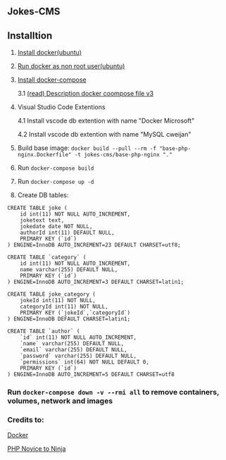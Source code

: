 ## Jokes-CMS

## Installtion

1. [Install docker(ubuntu)](https://docs.docker.com/engine/install/ubuntu/)

2. [Run docker as non root user(ubuntu)](https://docs.docker.com/engine/install/linux-postinstall/)

3. [Install docker-compose](https://docs.docker.com/compose/install/)

    3.1 [(read) Description docker coompose file v3](https://docs.docker.com/compose/compose-file/compose-file-v3/)

4. Visual Studio Code Extentions
    
    4.1 Install vscode db extention with name  "Docker Microsoft"

    4.2 Install vscode db extention with name "MySQL cweijan"

6. Build base image: ```docker build --pull --rm -f "base-php-nginx.Dockerfile" -t jokes-cms/base-php-nginx "."```

7. Run ```docker-compose build```

8. Run ```docker-compose up -d```

9. Create DB tables:
```
CREATE TABLE joke (
    id int(11) NOT NULL AUTO_INCREMENT,  
    joketext text,
    jokedate date NOT NULL,   
    authorId int(11) DEFAULT NULL,   
    PRIMARY KEY (`id`) 
) ENGINE=InnoDB AUTO_INCREMENT=23 DEFAULT CHARSET=utf8;

CREATE TABLE `category` (
    id int(11) NOT NULL AUTO_INCREMENT,
    name varchar(255) DEFAULT NULL,
    PRIMARY KEY (`id`) 
) ENGINE=InnoDB AUTO_INCREMENT=3 DEFAULT CHARSET=latin1;

CREATE TABLE joke_category (
    jokeId int(11) NOT NULL,
    categoryId int(11) NOT NULL,
    PRIMARY KEY (`jokeId`,`categoryId`) 
) ENGINE=InnoDB DEFAULT CHARSET=latin1;

CREATE TABLE `author` (
    `id` int(11) NOT NULL AUTO_INCREMENT,
    `name` varchar(255) DEFAULT NULL,
    `email` varchar(255) DEFAULT NULL, 
    `password` varchar(255) DEFAULT NULL,
    `permissions` int(64) NOT NULL DEFAULT 0,
    PRIMARY KEY (`id`) 
) ENGINE=InnoDB AUTO_INCREMENT=5 DEFAULT CHARSET=utf8
```

### Run ```docker-compose down -v --rmi all``` to remove containers, volumes, network and images


### Credits to:

[Docker](https://github.com/BretFisher/php-docker-good-defaults/blob/master/Dockerfile)

[PHP Novice to Ninja](https://github.com/spbooks/phpmysql6)
